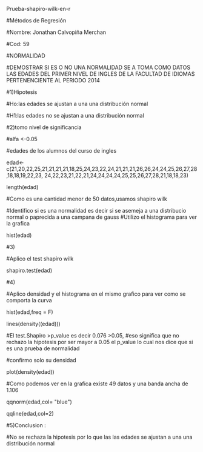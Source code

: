 Prueba-shapiro-wilk-en-r

#Métodos de Regresión

#Nombre: Jonathan Calvopiña Merchan

#Cod: 59

#NORMALIDAD

#DEMOSTRAR SI ES O NO UNA NORMALIDAD
SE A TOMA COMO DATOS LAS EDADES DEL PRIMER NIVEL DE INGLES DE LA FACULTAD DE IDIOMAS
PERTENENCIENTE AL PERIODO 2014

#1)Hipotesis

#Ho:las edades se ajustan a una una distribución normal

#H1:las edades no se ajustan a una distribución normal

#2)tomo nivel de significancia

#alfa <-0.05

#edades de los alumnos del curso de ingles

edad<-c(21,20,22,25,21,21,21,21,18,25,24,23,22,24,21,21,21,26,26,24,24,25,26,27,28,18,18,19,22,23,     24,22,23,21,22,21,24,24,24,24,25,25,26,27,28,21,18,18,23)

length(edad)

#Como es una cantidad menor de 50 datos,usamos shapiro wilk

#Identifico si es una normalidad es decir si se asemeja a una distribucio normal o paprecida a una campana de gauss
#Utilizo el histograma para ver la grafica

hist(edad)

#3) 

#Aplico el test shapiro wilk

shapiro.test(edad)

#4)

#Aplico densidad y el histograma en el mismo grafico para ver como se comporta la curva

hist(edad,freq = F)

lines(density((edad)))

#El test.Shapiro >p_value es decir 0.076 >0.05,
#eso significa que no rechazo la hipotesis por ser mayor a 0.05 el p_value lo cual nos dice que si es una prueba de normalidad

#confirmo solo su densidad

plot(density(edad))

#Como podemos ver en la grafica existe 49 datos y una banda ancha de 1.106

qqnorm(edad,col= "blue")

qqline(edad,col=2)

#5)Conclusion :

#No se rechaza la hipotesis por lo que las las edades se ajustan a una una distribución normal

